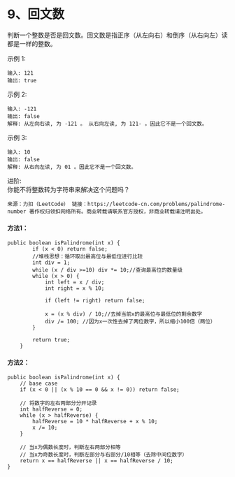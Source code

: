 9、回文数
===
判断一个整数是否是回文数。回文数是指正序（从左向右）和倒序（从右向左）读都是一样的整数。<br>

示例 1:<br>
```
输入: 121
输出: true
```
示例 2:<br>
```
输入: -121
输出: false
解释: 从左向右读, 为 -121 。 从右向左读, 为 121- 。因此它不是一个回文数。
```
示例 3:<br>
```
输入: 10
输出: false
解释: 从右向左读, 为 01 。因此它不是一个回文数。
```
进阶:<br>
你能不将整数转为字符串来解决这个问题吗？<br>

``
来源：力扣（LeetCode）
链接：https://leetcode-cn.com/problems/palindrome-number
著作权归领扣网络所有。商业转载请联系官方授权，非商业转载请注明出处。
``

#### 方法1：
```
public boolean isPalindrome(int x) {
        if (x < 0) return false;
        //堆栈思想：循环取出最高位与最低位进行比较
        int div = 1;
        while (x / div >=10) div *= 10;//查询最高位的数量级
        while (x > 0) {
            int left = x / div;
            int right = x % 10;

            if (left != right) return false;

            x = (x % div) / 10;//去掉当前x的最高位与最低位的剩余数字
            div /= 100; //因为x一次性去掉了两位数字，所以缩小100倍（两位）
        }

        return true;
    }
```

#### 方法2：
```
public boolean isPalindrome(int x) {
    // base case
    if (x < 0 || (x % 10 == 0 && x != 0)) return false;

    // 将数字的左右两部分分开记录
    int halfReverse = 0;
    while (x > halfReverse) {
        halfReverse = 10 * halfReverse + x % 10;
        x /= 10;
    }

    // 当x为偶数长度时，判断左右两部分相等
    // 当x为奇数长度时，判断左部分与右部分/10相等（去除中间位数字）
    return x == halfReverse || x == halfReverse / 10;
}
```
